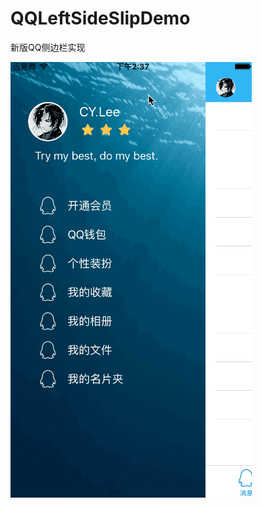 # QQLeftSideSlipDemo
新版QQ侧边栏实现

![image](https://raw.githubusercontent.com/lxypeter/QQLeftSideSlipDemo/master/QQLeftSideViewDemo.gif)
